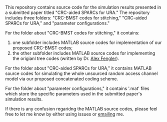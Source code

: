 This repository contains source code for the simulation results presented in a submitted paper titled "CRC-aided SPARCs for URA." The repository includes three folders: "CRC-BMST codes for stitching," "CRC-aided SPARCs for URA," and "parameter configurations."

For the folder about "CRC-BMST codes for stitching," it contains:
1. one subfolder includes MATLAB source codes for implementation of our proposed CRC-BMST codes;
2. the other subfolder includes MATLAB source codes for implementing the origianl tree codes (written by Dr. [Alex Fengler](https://alexfengler.github.io/)).

For the folder about "CRC-aided SPARCs for URA," it contains MATLAB source codes for simulating the whole unsourced random access channel model via our proposed concatenated coding scheme. 

For the folder about "parameter configurations," it contains '.mat' files which store the specific parameters used in the submitted paper's simulation results.

If there is any confusion regaridng the MATLAB source codes, please feel free to let me know by either using issues or [emailing](haiwen.cao94@gmail.com) me.
